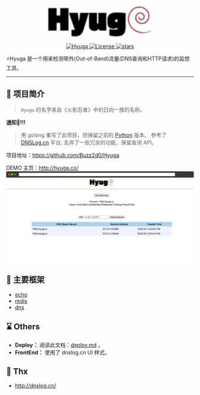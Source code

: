 <div align="center" >
    <img src="./docs/hyuga.png" width="280" alt="Hyuga" />
</div>
<p align="center">
    <a href="https://github.com/Buzz2d0/Hyuga">
        <img alt="Hyuga" src="https://img.shields.io/badge/Hyuga-1.0.0-yellow"/>
    </a>
    <a href="https://github.com/Buzz2d0/Hyuga/blob/master/LICENSE">
        <img alt="License" src="https://img.shields.io/github/license/Buzz2d0/Hyuga"/>
    </a>
    <a href="https://github.com/Buzz2d0/Hyuga/stargazers">
        <img alt="stars" src="https://img.shields.io/github/stars/Buzz2d0/Hyuga"/>
    </a>
 </p>
⚡️Hyuga 是一个用来检测带外(Out-of-Band)流量(DNS查询和HTTP请求)的监控工具。

---
## 🎉 项目简介
> `Hyuga` 的名字来自《火影忍者》中的日向一族的名称。


**通知📣!!!**
> 用 golang 重写了此项目，但保留之前的 [Python](https://github.com/Buzz2d0/Hyuga/tree/python) 版本。
> 参考了 [DNSLog.cn](http://dnslog.cn/) 平台, 丢弃了一些冗余的功能，保留查询 API。

项目地址：https://github.com/Buzz2d0/Hyuga

DEMO 主页：http://hyuga.co/
![demo.png](./docs/demo.png)

## 👏 主要框架

- [echo](https://github.com/labstack/echo/)
- [redis](https://github.com/go-redis/redis/)
- [dns](https://github.com/miekg/dns/)

## ⌛ Others

- **Deploy：** 阅读此文档：[deploy.md](./deploy/deploy.md) 。
- **FrontEnd：**  使用了 dnslog.cn UI 样式。

## 🙏 Thx

- http://dnslog.cn/
